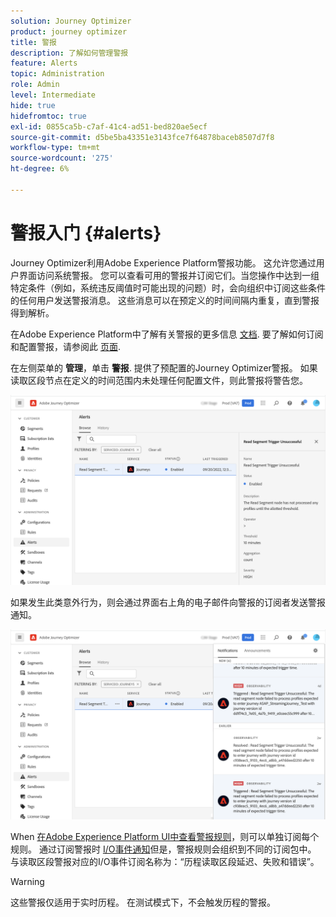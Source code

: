 ```yaml
---
solution: Journey Optimizer
product: journey optimizer
title: 警报
description: 了解如何管理警报
feature: Alerts
topic: Administration
role: Admin
level: Intermediate
hide: true
hidefromtoc: true
exl-id: 0855ca5b-c7af-41c4-ad51-bed820ae5ecf
source-git-commit: d5be5ba43351e3143fce7f64878baceb8507d7f8
workflow-type: tm+mt
source-wordcount: '275'
ht-degree: 6%

---
```


# 警报入门 {#alerts}

Journey Optimizer利用Adobe Experience Platform警报功能。 这允许您通过用户界面访问系统警报。 您可以查看可用的警报并订阅它们。当您操作中达到一组特定条件（例如，系统违反阈值时可能出现的问题）时，会向组织中订阅这些条件的任何用户发送警报消息。 这些消息可以在预定义的时间间隔内重复，直到警报得到解析。

在Adobe Experience Platform中了解有关警报的更多信息 [文档](https://experienceleague.adobe.com/docs/experience-platform/observability/alerts/overview.html?lang=zh-Hans).
要了解如何订阅和配置警报，请参阅此 [页面](https://experienceleague.adobe.com/docs/experience-platform/observability/alerts/ui.html).

在左侧菜单的 **管理**，单击 **警报**. 提供了预配置的Journey Optimizer警报。 如果读取区段节点在定义的时间范围内未处理任何配置文件，则此警报将警告您。

![](assets/alerts1.png)

如果发生此类意外行为，则会通过界面右上角的电子邮件向警报的订阅者发送警报通知。

![](assets/alerts2.png)

When [在Adobe Experience Platform UI中查看警报规则](https://experienceleague.adobe.com/docs/experience-platform/observability/alerts/ui.html)，则可以单独订阅每个规则。 通过订阅警报时 [I/O事件通知](https://experienceleague.adobe.com/docs/experience-platform/observability/alerts/subscribe.html)但是，警报规则会组织到不同的订阅包中。 与读取区段警报对应的I/O事件订阅名称为：“历程读取区段延迟、失败和错误”。

>[!WARNING]
>
>这些警报仅适用于实时历程。 在测试模式下，不会触发历程的警报。
